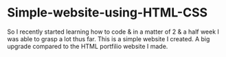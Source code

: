 # Simple-website-using-HTML-CSS
So I recently started learning how to code &amp; in a matter of 2 &amp; a half week I was able to grasp a lot thus far. This is a simple website I created. A big upgrade compared to the HTML portfilio website I made.
